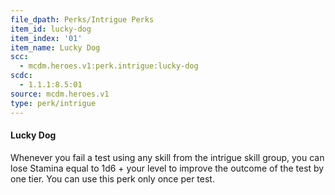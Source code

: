 ```yaml
---
file_dpath: Perks/Intrigue Perks
item_id: lucky-dog
item_index: '01'
item_name: Lucky Dog
scc:
  - mcdm.heroes.v1:perk.intrigue:lucky-dog
scdc:
  - 1.1.1:8.5:01
source: mcdm.heroes.v1
type: perk/intrigue
---
```


#### Lucky Dog

Whenever you fail a test using any skill from the intrigue skill group, you can lose Stamina equal to 1d6 + your level to improve the outcome of the test by one tier. You can use this perk only once per test.
